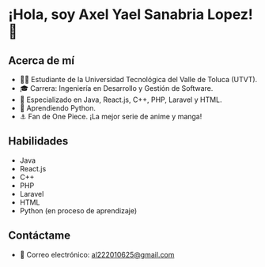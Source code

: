 # ¡Hola, soy Axel Yael Sanabria Lopez! 👋

## Acerca de mí
- 👨‍🎓 Estudiante de la Universidad Tecnológica del Valle de Toluca (UTVT).
- 🎓 Carrera: Ingeniería en Desarrollo y Gestión de Software.
- 🚀 Especializado en Java, React.js, C++, PHP, Laravel y HTML.
- 🌱 Aprendiendo Python.
- ⚓ Fan de One Piece. ¡La mejor serie de anime y manga!

## Habilidades
- Java
- React.js
- C++
- PHP
- Laravel
- HTML
- Python (en proceso de aprendizaje)

## Contáctame
- 📧 Correo electrónico: al222010625@gmail.com
